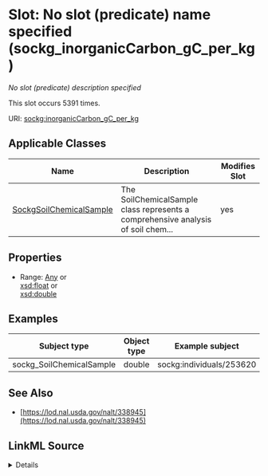 

# Slot: No slot (predicate) name specified (sockg_inorganicCarbon_gC_per_kg)


_No slot (predicate) description specified_






This slot occurs 5391 times.


URI: [sockg:inorganicCarbon_gC_per_kg](https://idir.uta.edu/sockg-ontology/docs/inorganicCarbon_gC_per_kg)



<!-- no inheritance hierarchy -->





## Applicable Classes

| Name | Description | Modifies Slot |
| --- | --- | --- |
| [SockgSoilChemicalSample](../classes/SockgSoilChemicalSample.md) | The SoilChemicalSample class represents a comprehensive analysis of soil chem... |  yes  |







## Properties

* Range: [Any](../classes/Any.md)&nbsp;or&nbsp;<br />[xsd:float](http://www.w3.org/2001/XMLSchema#float)&nbsp;or&nbsp;<br />[xsd:double](http://www.w3.org/2001/XMLSchema#double)






## Examples

| Subject type | Object type | Example subject | Example object | Occurrences |
| --- | --- | --- | --- | --- |
| sockg_SoilChemicalSample | double | sockg:individuals/253620 | 0.6600704 | 5391 |


## See Also

* [https://lod.nal.usda.gov/nalt/338945](https://lod.nal.usda.gov/nalt/338945)



## LinkML Source

<details>

```yaml
name: sockg_inorganicCarbon_gC_per_kg
annotations:
  count:
    tag: count
    value: 5391
description: No slot (predicate) description specified
title: No slot (predicate) name specified
examples:
- object:
    example_object: '0.6600704'
    example_object_type: double
    example_predicate: sockg:inorganicCarbon_gC_per_kg
    example_subject: sockg:individuals/253620
    example_subject_type: sockg_SoilChemicalSample
from_schema: soc-kg
see_also:
- https://lod.nal.usda.gov/nalt/338945
rank: 1000
domain: sockg_SoilChemicalSample
slot_uri: sockg:inorganicCarbon_gC_per_kg
alias: sockg_inorganicCarbon_gC_per_kg
domain_of:
- sockg_SoilChemicalSample
range: Any
any_of:
- range: float
- range: double

```
</details>